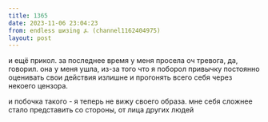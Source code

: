 ```yaml
---
title: 1365
date: 2023-11-06 23:04:23
from: endless шизing ⍼ (channel1162404975)
layout: post
---
```


и ещё прикол. за последнее время у меня просела оч тревога, да, говорил. она у меня ушла, из-за того что я поборол привычку постоянно оценивать свои действия излишне и прогонять всего себя через некоего цензора. 

и побочка такого - я теперь не вижу своего образа. мне себя сложнее стало представить со стороны, от лица других людей
